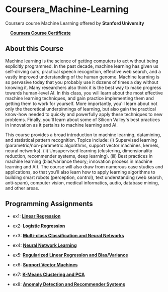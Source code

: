 # Coursera_Machine-Learning
Coursera course Machine Learning offered by **Stanford University**

&nbsp;&nbsp;&nbsp;&nbsp;[**Coursera Course Certificate**](https://www.coursera.org/account/accomplishments/verify/8JL2QEFF2ZSY)

## About this Course
Machine learning is the science of getting computers to act without being explicitly programmed. In the past decade, machine learning has given us self-driving cars, practical speech recognition, effective web search, and a vastly improved understanding of the human genome. Machine learning is so pervasive today that you probably use it dozens of times a day without knowing it. Many researchers also think it is the best way to make progress towards human-level AI. In this class, you will learn about the most effective machine learning techniques, and gain practice implementing them and getting them to work for yourself. More importantly, you'll learn about not only the theoretical underpinnings of learning, but also gain the practical know-how needed to quickly and powerfully apply these techniques to new problems. Finally, you'll learn about some of Silicon Valley's best practices in innovation as it pertains to machine learning and AI.

This course provides a broad introduction to machine learning, datamining, and statistical pattern recognition. Topics include: (i) Supervised learning (parametric/non-parametric algorithms, support vector machines, kernels, neural networks). (ii) Unsupervised learning (clustering, dimensionality reduction, recommender systems, deep learning). (iii) Best practices in machine learning (bias/variance theory; innovation process in machine learning and AI). The course will also draw from numerous case studies and applications, so that you'll also learn how to apply learning algorithms to building smart robots (perception, control), text understanding (web search, anti-spam), computer vision, medical informatics, audio, database mining, and other areas.

## Programming Assignments

* ex1: [**Linear Regression**](https://github.com/zhukaijun0629/Coursera_Machine-Learning/tree/main/machine-learning-ex/ex1)

* ex2: [**Logistic Regression**](https://github.com/zhukaijun0629/Coursera_Machine-Learning/tree/main/machine-learning-ex/ex2)

* ex3: [**Multi-class Classification and Neural Networks**](https://github.com/zhukaijun0629/Coursera_Machine-Learning/tree/main/machine-learning-ex/ex3)

* ex4: [**Neural Network Learning**](https://github.com/zhukaijun0629/Coursera_Machine-Learning/tree/main/machine-learning-ex/ex4)

* ex5: [**Regularized Linear Regression and Bias/Variance**](https://github.com/zhukaijun0629/Coursera_Machine-Learning/tree/main/machine-learning-ex/ex5)

* ex6: [**Support Vector Machines**](https://github.com/zhukaijun0629/Coursera_Machine-Learning/tree/main/machine-learning-ex/ex6)

* ex7: [**K-Means Clustering and PCA**](https://github.com/zhukaijun0629/Coursera_Machine-Learning/tree/main/machine-learning-ex/ex7)

* ex8: [**Anomaly Detection and Recommender Systems**](https://github.com/zhukaijun0629/Coursera_Machine-Learning/tree/main/machine-learning-ex/ex8)
